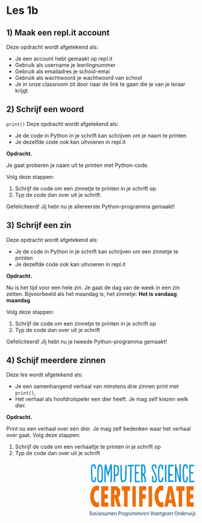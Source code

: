 # Les 1b

## 1\) Maak een repl.it account

Deze opdracht wordt afgetekend als: 

* Je een account hebt gemaakt op repl.it
* Gebruik als username je leerlingnummer
* Gebruik als emailadres je school-emai
* Gebruik als wachtwoord je wachtwoord van school
* Je in onze classroom zit door naar de link te gaan die je van je leraar krijgt. 

## 2\) Schrijf een woord
`print()`
Deze opdracht wordt afgetekend als:

* Je de code in Python in je schrift kan schrijven om je naam te printen
* Je dezelfde code ook kan uitvoeren in repl.it

**Opdracht.**

Je gaat proberen je naam uit te printen met Python-code.

Volg deze stappen:

1. Schrijf de code om een zinnetje te printen in je schrift op. 
2. Typ de code dan over uit je schrift.

Gefeliciteerd! Jij hebt nu je allereerste Python-programma gemaakt!

## 3\) Schrijf een zin

Deze opdracht wordt afgetekend als:

* Je de code in Python in je schrift kan schrijven om een zinnetje te printen
* Je dezelfde code ook kan uitvoeren in repl.it

**Opdracht.**

Nu is het tijd voor een hele zin. Je gaat de dag van de week in een zin zetten. Bijvoorbeeld als het maandag is, het zinnetje: **Het is vandaag maandag**

Volg deze stappen:

1. Schrijf de code om een zinnetje te printen in je schrift op
2. Typ de code dan over uit je schrift

Gefeliciteerd! Jij hebt nu je tweede Python-programma gemaakt!

## 4\) Schijf meerdere zinnen

Deze les wordt afgetekend als:

* Je een samenhangend verhaal van minstens drie zinnen print met `print()`, 
* Het verhaal als hoofdrolspeler een dier heeft. Je mag zelf kiezen welk dier.

**Opdracht.** 

Print nu een verhaal over een dier. Je mag zelf bedenken waar het verhaal over gaat. Volg deze stappen:

1. Schrijf de code om een verhaaltje te printen in je schrift op
2. Typ de code dan over uit je schrift

<img src="../../img/logoCSCert_10cm.jpg" align="right">
